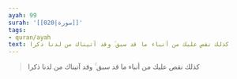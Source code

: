 ```yaml
---
ayah: 99
surah: '[[020|سورة]]'
tags:
- quran/ayah
text: كذلك نقص عليك من أنباء ما قد سبق ۚ وقد آتيناك من لدنا ذكرا
---
```

> كذلك نقص عليك من أنباء ما قد سبق ۚ وقد آتيناك من لدنا ذكرا
